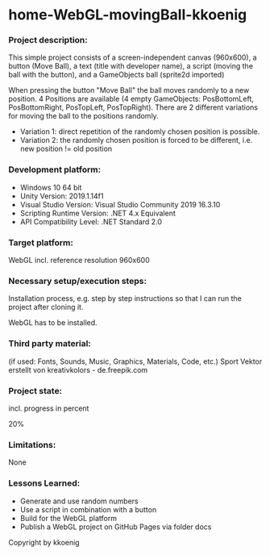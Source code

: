# home-WebGL-movingBall-kkoenig

### Project description:
This simple project consists of a screen-independent canvas (960x600), a button (Move Ball), a text (title with developer name), a script (moving the ball with the button), and a GameObjects ball (sprite2d imported)

When pressing the button "Move Ball" the ball moves randomly to a new position. 4 Positions are available (4 empty GameObjects: PosBottomLeft, PosBottomRight, PosTopLeft, PosTopRight). There are 2 different variations for moving the ball to the positions randomly.

- Variation 1: direct repetition of the randomly chosen position is possible.
- Variation 2: the randomly chosen position is forced to be different, i.e. new position != old position

### Development platform:

- Windows 10 64 bit
- Unity Version: 2019.1.14f1
- Visual Studio Version: Visual Studio Community 2019 16.3.10
- Scripting Runtime Version: .NET 4.x Equivalent
- API Compatibility Level: .NET Standard 2.0

### Target platform:
WebGL incl. reference resolution 960x600

### Necessary setup/execution steps:
Installation process, e.g. step by step instructions so that I can run the project after cloning it.

WebGL has to be installed.

### Third party material:
(if used: Fonts, Sounds, Music, Graphics, Materials, Code, etc.) Sport Vektor erstellt von kreativkolors - de.freepik.com

### Project state:
incl. progress in percent

20%

### Limitations:
None

### Lessons Learned:

- Generate and use random numbers
- Use a script in combination with a button
- Build for the WebGL platform
- Publish a WebGL project on GitHub Pages via folder docs

Copyright by kkoenig